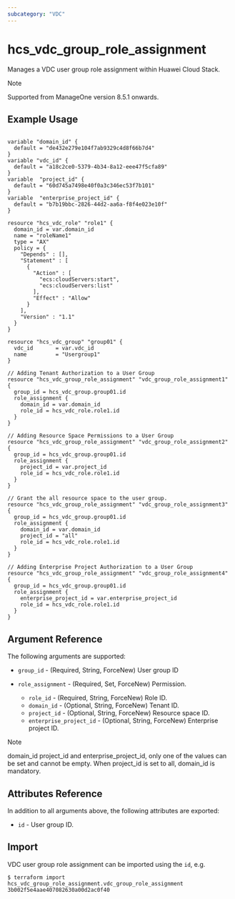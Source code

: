 ```yaml
---
subcategory: "VDC"
---
```


# hcs_vdc_group_role_assignment

Manages a VDC user group role assignment within Huawei Cloud Stack.

> [!NOTE]
>
> Supported from ManageOne version 8.5.1 onwards.

## Example Usage

```hcl

variable "domain_id" {
  default = "de432e279e104f7ab9329c4d8f66b7d4"
}
variable "vdc_id" {
  default = "a18c2ce0-5379-4b34-8a12-eee47f5cfa89"
}
variable  "project_id" {
  default = "60d745a7498e40f0a3c346ec53f7b101"
}
variable  "enterprise_project_id" {
  default = "b7b19bbc-2826-44d2-aa6a-f8f4e023e10f"
}

resource "hcs_vdc_role" "role1" {
  domain_id = var.domain_id
  name = "roleName1"
  type = "AX"
  policy = {
    "Depends" : [],
    "Statement" : [
      {
        "Action" : [
          "ecs:cloudServers:start",
          "ecs:cloudServers:list"
        ],
        "Effect" : "Allow"
      }
    ],
    "Version" : "1.1"
  }
}

resource "hcs_vdc_group" "group01" {
  vdc_id       = var.vdc_id
  name         = "Usergroup1"
}

// Adding Tenant Authorization to a User Group
resource "hcs_vdc_group_role_assignment" "vdc_group_role_assignment1" {
  group_id = hcs_vdc_group.group01.id
  role_assignment {
    domain_id = var.domain_id
    role_id = hcs_vdc_role.role1.id
  }
}

// Adding Resource Space Permissions to a User Group
resource "hcs_vdc_group_role_assignment" "vdc_group_role_assignment2" {
  group_id = hcs_vdc_group.group01.id
  role_assignment {
    project_id = var.project_id
    role_id = hcs_vdc_role.role1.id
  }
}

// Grant the all resource space to the user group.
resource "hcs_vdc_group_role_assignment" "vdc_group_role_assignment3" {
  group_id = hcs_vdc_group.group01.id
  role_assignment {
    domain_id = var.domain_id
    project_id = "all"
    role_id = hcs_vdc_role.role1.id
  }
}

// Adding Enterprise Project Authorization to a User Group
resource "hcs_vdc_group_role_assignment" "vdc_group_role_assignment4" {
  group_id = hcs_vdc_group.group01.id
  role_assignment {
    enterprise_project_id = var.enterprise_project_id
    role_id = hcs_vdc_role.role1.id
  }
}

```

## Argument Reference

The following arguments are supported:

* `group_id` - (Required, String, ForceNew) User group ID

* `role_assignment` - (Required, Set, ForceNew) Permission.
  * `role_id` - (Required, String, ForceNew) Role ID.
  * `domain_id` - (Optional, String, ForceNew) Tenant ID.
  * `project_id` - (Optional, String, ForceNew) Resource space ID.
  * `enterprise_project_id` - (Optional, String, ForceNew) Enterprise project ID.

>[!NOTE]
>
> domain_id project_id and enterprise_project_id, only one of the values can be set and cannot be empty. When project_id is set to all, domain_id is mandatory.

## Attributes Reference

In addition to all arguments above, the following attributes are exported:

* `id` - User group ID.

## Import

VDC user group role assignment can be imported using the `id`, e.g.

```
$ terraform import hcs_vdc_group_role_assignment.vdc_group_role_assignment 3b002f5e4aae407082630a00d2ac0f40
```